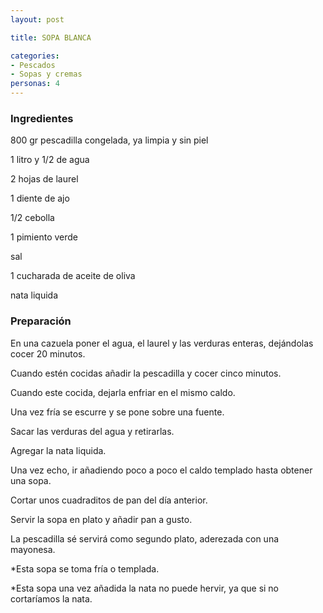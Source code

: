 ```yaml
---
layout: post

title: SOPA BLANCA

categories:
- Pescados
- Sopas y cremas
personas: 4 
---
```

<h3>Ingredientes</h3>
800 gr pescadilla congelada, ya limpia y sin piel

1 litro y 1/2 de agua

2 hojas de laurel

1 diente de ajo

1/2 cebolla

1 pimiento verde

sal

1 cucharada de aceite de oliva

nata liquida

<h3>Preparación</h3>
En una cazuela poner el agua, el laurel y las verduras enteras, dejándolas cocer 20 minutos.

Cuando estén cocidas añadir la pescadilla y cocer cinco minutos.

Cuando este cocida, dejarla enfriar en el mismo caldo.

Una vez fría se escurre y se pone sobre una fuente.

Sacar las verduras del agua y retirarlas.

Agregar la nata liquida.

Una vez echo, ir añadiendo poco a poco el caldo templado hasta obtener una sopa.

Cortar unos cuadraditos de pan del día anterior.

Servir la sopa en plato y añadir pan a gusto.

La pescadilla sé servirá como segundo plato, aderezada con una mayonesa.

*Esta sopa se toma fría o templada.

*Esta sopa una vez añadida la nata no puede hervir, ya que si no cortaríamos la nata.